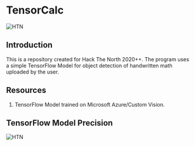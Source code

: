 # TensorCalc
![HTN](https://socialify.git.ci/RishiK1999/htn-intro-to-tfjs/image?description=0&font=Bitter&forks=1&issues=1&language=1&owner=1&pulls=1&stargazers=1&theme=Dark)


## Introduction

This is a repository created for Hack The North 2020++. The program uses a simple TensorFlow Model for object detection of handwritten math uploaded by the user. 

## Resources 
1. TensorFlow Model trained on Microsoft Azure/Custom Vision.

## TensorFlow Model Precision

![HTN](https://imgur.com/a/dp9ObsQ)


